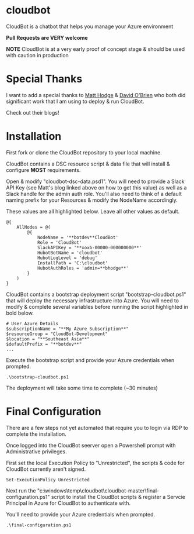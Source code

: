 # cloudbot
CloudBot is a chatbot that helps you manage your Azure environment

**Pull Requests are VERY welcome**

**NOTE** CloudBot is at a very early proof of concept stage & should be used with caution in production

# Special Thanks
I want to add a special thanks to [Matt Hodge][matthodge] & [David O'Brien][davidobrien] who both did significant work that I am using to deploy & run CloudBot.

Check out their blogs!

[matthodge]: https://hodgkins.io/chatops-on-windows-with-hubot-and-powershell
[davidobrien]: https://david-obrien.net/2015/09/powershell-dsc-to-manage-powershell-modules/

# Installation
First fork or clone the CloudBot repository to your local machine.

CloudBot contains a DSC resource script & data file that will install & configure **MOST** requirements.

Open & modify "cloudbot-dsc-data.psd1". You will need to provide a Slack API Key (see Matt's blog linked above on how to get this value) as well as a Slack handle for the admin auth role.
You'll also need to think of a default naming prefix for your Resources & modify the NodeName accordingly. 

These values are all highlighted below. Leave all other values as default.

```
@{
    AllNodes = @(
        @{
            NodeName = '**botdev**CloudBot'
            Role = 'CloudBot'
            SlackAPIKey = '**xoxb-00000-000000000**'
            HubotBotName = 'cloudbot'
            HubotLogLevel = 'debug'
            InstallPath = 'C:\cloudbot'
            HubotAuthRoles = 'admin=**bhodge**'
        }
    )
}
```

CloudBot contains a bootstrap deployment script "bootstrap-cloudbot.ps1" that will deploy the necessary infrastructure into Azure.
You will need to modify & complete several variables before running the script highlighted in bold below.

```
# User Azure Details
$subscriptionName = "**My Azure Subscription**"
$resourceGroup = "CloudBot-Development"
$location = "**Southeast Asia**"
$defaultPrefix = "**botdev**"
...
```

Execute the bootstrap script and provide your Azure credentials when prompted.
```
.\bootstrap-cloudbot.ps1
```

The deployment will take some time to complete (~30 minutes)

# Final Configuration
There are a few steps not yet automated that require you to login via RDP to complete the installation.

Once logged into the CloudBot seerver open a Powershell prompt with Administrative privileges.

First set the local Execution Policy to "Unrestricted", the scripts & code for CloudBot currently aren't signed.

```
Set-ExecutionPolicy Unrestricted
```

Next run the "c:\windows\temp\cloudbot\cloudbot-master\final-configuration.ps1" script to install the CloudBot scripts & register a Servcie Principal in Azure for CloudBot to authenticate with.

You'll need to provide your Azure credentials when prompted.

```
.\final-configuration.ps1
```
